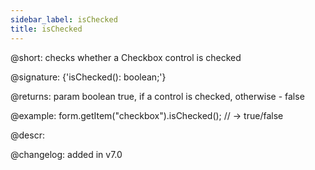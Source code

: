 ```yaml
---
sidebar_label: isChecked
title: isChecked
---          
```


@short: checks whether a Checkbox control is checked

@signature: {'isChecked(): boolean;'}

@returns:
param   boolean     true, if a control is checked, otherwise - false

@example:
form.getItem("checkbox").isChecked(); // -> true/false



@descr:

@changelog: added in v7.0
